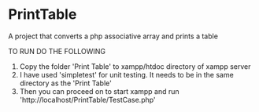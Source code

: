 PrintTable
==========

A project that converts a php associative array and prints a table

 TO RUN DO THE FOLLOWING
 
 1) Copy the folder 'Print Table' to xampp/htdoc directory of xampp server
 2) I have used 'simpletest' for unit testing. It needs to be in the same directory as the 'Print Table'
 3) Then you can proceed on to start xampp and run
     'http://localhost/PrintTable/TestCase.php' 
      
